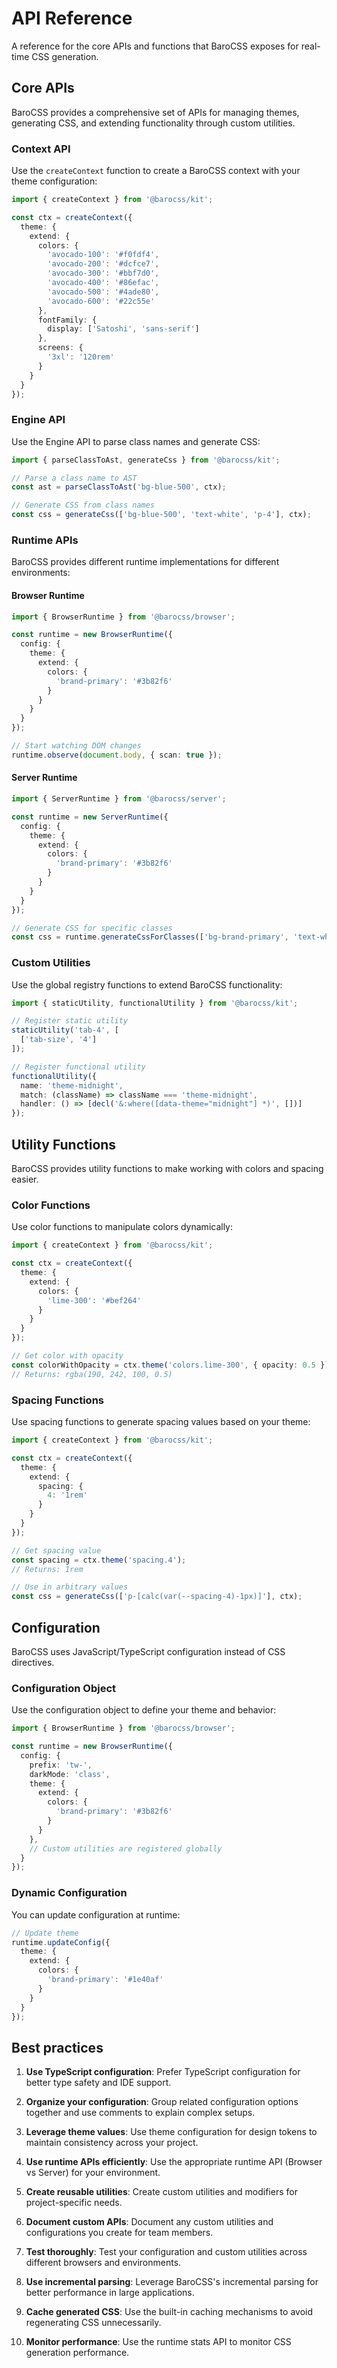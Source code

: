 # API Reference

A reference for the core APIs and functions that BaroCSS exposes for real-time CSS generation.

## Core APIs

BaroCSS provides a comprehensive set of APIs for managing themes, generating CSS, and extending functionality through custom utilities.

### Context API

Use the `createContext` function to create a BaroCSS context with your theme configuration:

```typescript
import { createContext } from '@barocss/kit';

const ctx = createContext({
  theme: {
    extend: {
      colors: {
        'avocado-100': '#f0fdf4',
        'avocado-200': '#dcfce7',
        'avocado-300': '#bbf7d0',
        'avocado-400': '#86efac',
        'avocado-500': '#4ade80',
        'avocado-600': '#22c55e'
      },
      fontFamily: {
        display: ['Satoshi', 'sans-serif']
      },
      screens: {
        '3xl': '120rem'
      }
    }
  }
});
```


### Engine API

Use the Engine API to parse class names and generate CSS:

```typescript
import { parseClassToAst, generateCss } from '@barocss/kit';

// Parse a class name to AST
const ast = parseClassToAst('bg-blue-500', ctx);

// Generate CSS from class names
const css = generateCss(['bg-blue-500', 'text-white', 'p-4'], ctx);
```


### Runtime APIs

BaroCSS provides different runtime implementations for different environments:

#### Browser Runtime

```typescript
import { BrowserRuntime } from '@barocss/browser';

const runtime = new BrowserRuntime({
  config: {
    theme: {
      extend: {
        colors: {
          'brand-primary': '#3b82f6'
        }
      }
    }
  }
});

// Start watching DOM changes
runtime.observe(document.body, { scan: true });
```

#### Server Runtime

```typescript
import { ServerRuntime } from '@barocss/server';

const runtime = new ServerRuntime({
  config: {
    theme: {
      extend: {
        colors: {
          'brand-primary': '#3b82f6'
        }
      }
    }
  }
});

// Generate CSS for specific classes
const css = runtime.generateCssForClasses(['bg-brand-primary', 'text-white']);
```


### Custom Utilities

Use the global registry functions to extend BaroCSS functionality:

```typescript
import { staticUtility, functionalUtility } from '@barocss/kit';

// Register static utility
staticUtility('tab-4', [
  ['tab-size', '4']
]);

// Register functional utility
functionalUtility({
  name: 'theme-midnight',
  match: (className) => className === 'theme-midnight',
  handler: () => [decl('&:where([data-theme="midnight"] *)', [])]
});
```


## Utility Functions

BaroCSS provides utility functions to make working with colors and spacing easier.

### Color Functions

Use color functions to manipulate colors dynamically:

```typescript
import { createContext } from '@barocss/kit';

const ctx = createContext({
  theme: {
    extend: {
      colors: {
        'lime-300': '#bef264'
      }
    }
  }
});

// Get color with opacity
const colorWithOpacity = ctx.theme('colors.lime-300', { opacity: 0.5 });
// Returns: rgba(190, 242, 100, 0.5)
```

### Spacing Functions

Use spacing functions to generate spacing values based on your theme:

```typescript
import { createContext } from '@barocss/kit';

const ctx = createContext({
  theme: {
    extend: {
      spacing: {
        4: '1rem'
      }
    }
  }
});

// Get spacing value
const spacing = ctx.theme('spacing.4');
// Returns: 1rem

// Use in arbitrary values
const css = generateCss(['p-[calc(var(--spacing-4)-1px)]'], ctx);
```

## Configuration

BaroCSS uses JavaScript/TypeScript configuration instead of CSS directives.

### Configuration Object

Use the configuration object to define your theme and behavior:

```typescript
import { BrowserRuntime } from '@barocss/browser';

const runtime = new BrowserRuntime({
  config: {
    prefix: 'tw-',
    darkMode: 'class',
    theme: {
      extend: {
        colors: {
          'brand-primary': '#3b82f6'
        }
      }
    },
    // Custom utilities are registered globally
  }
});
```

### Dynamic Configuration

You can update configuration at runtime:

```typescript
// Update theme
runtime.updateConfig({
  theme: {
    extend: {
      colors: {
        'brand-primary': '#1e40af'
      }
    }
  }
});
```

## Best practices

1. **Use TypeScript configuration**: Prefer TypeScript configuration for better type safety and IDE support.

2. **Organize your configuration**: Group related configuration options together and use comments to explain complex setups.

3. **Leverage theme values**: Use theme configuration for design tokens to maintain consistency across your project.

4. **Use runtime APIs efficiently**: Use the appropriate runtime API (Browser vs Server) for your environment.

5. **Create reusable utilities**: Create custom utilities and modifiers for project-specific needs.

6. **Document custom APIs**: Document any custom utilities and configurations you create for team members.

7. **Test thoroughly**: Test your configuration and custom utilities across different browsers and environments.

8. **Use incremental parsing**: Leverage BaroCSS's incremental parsing for better performance in large applications.

9. **Cache generated CSS**: Use the built-in caching mechanisms to avoid regenerating CSS unnecessarily.

10. **Monitor performance**: Use the runtime stats API to monitor CSS generation performance.
